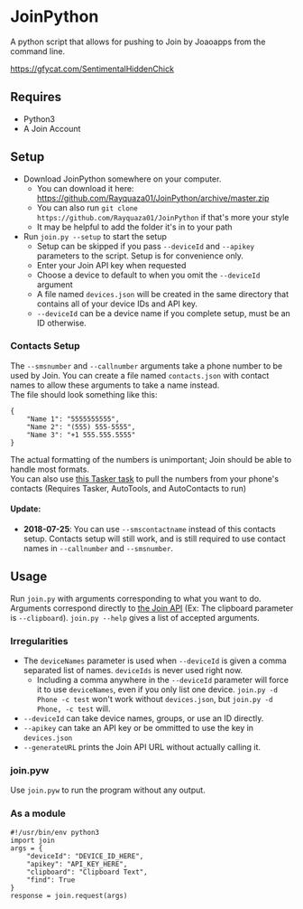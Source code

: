 # JoinPython
A python script that allows for pushing to Join by Joaoapps from the command line.

https://gfycat.com/SentimentalHiddenChick

## Requires
 * Python3
 * A Join Account
## Setup
 * Download JoinPython somewhere on your computer.
   * You can download it here: https://github.com/Rayquaza01/JoinPython/archive/master.zip
   * You can also run `git clone https://github.com/Rayquaza01/JoinPython` if that's more your style
   * It may be helpful to add the folder it's in to your path
 * Run `join.py --setup` to start the setup
   * Setup can be skipped if you pass `--deviceId` and `--apikey` parameters to the script. Setup is for convenience only.
   * Enter your Join API key when requested
   * Choose a device to default to when you omit the `--deviceId` argument
   * A file named `devices.json` will be created in the same directory that contains all of your device IDs and API key.
   * `--deviceId` can be a device name if you complete setup, must be an ID otherwise.
### Contacts Setup
The `--smsnumber` and `--callnumber` arguments take a phone number to be used by Join. You can create a file named `contacts.json` with contact names to allow these arguments to take a name instead.  
The file should look something like this:
```
{
    "Name 1": "5555555555",
    "Name 2": "(555) 555-5555",
    "Name 3": "+1 555.555.5555"
}

```
The actual formatting of the numbers is unimportant; Join should be able to handle most formats.  
You can also use [this Tasker task](https://raw.githubusercontent.com/Rayquaza01/JoinPython/master/ContactsGenerator.tsk.xml) to pull the numbers from your phone's contacts (Requires Tasker, AutoTools, and AutoContacts to run)
#### Update:
 * **2018-07-25**: You can use `--smscontactname` instead of this contacts setup. Contacts setup will still work, and is still required to use contact names in `--callnumber` and `--smsnumber`.
## Usage
Run `join.py` with arguments corresponding to what you want to do. Arguments correspond directly to [the Join API](https://joaoapps.com/join/api/) (Ex: The clipboard parameter is `--clipboard`). `join.py --help` gives a list of accepted arguments.
### Irregularities
 * The `deviceNames` parameter is used when `--deviceId` is given a comma separated list of names. `deviceIds` is never used right now.
   * Including a comma anywhere in the `--deviceId` parameter will force it to use `deviceNames`, even if you only list one device. `join.py -d Phone -c test` won't work without `devices.json`, but `join.py -d Phone, -c test` will.
 * `--deviceId` can take device names, groups, or use an ID directly.
 * `--apikey` can take an API key or be ommitted to use the key in `devices.json`
 * `--generateURL` prints the Join API URL without actually calling it.
### join.pyw
Use `join.pyw` to run the program without any output.
### As a module
```
#!/usr/bin/env python3
import join
args = {
    "deviceId": "DEVICE_ID_HERE",
    "apikey": "API_KEY_HERE",
    "clipboard": "Clipboard Text",
    "find": True
}
response = join.request(args)
```
